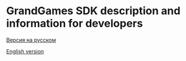 # GrandGames SDK description and information for developers

[Версия на русском](/ru/README.md)

[English version](/en/README.md)
